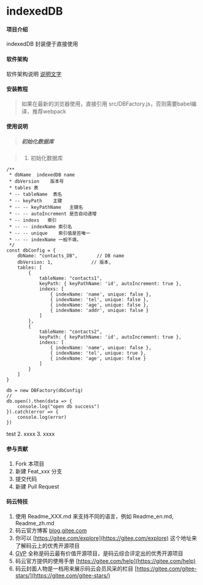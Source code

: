 # indexedDB

#### 项目介绍
indexedDB 封装便于直接使用

#### 软件架构
软件架构说明
[说明文字](#test)

#### 安装教程

> 如果在最新的浏览器使用，直接引用  src/DBFactory.js，否则需要babel编译，推荐webpack

#### 使用说明
> ##### 初始化数据库

> 1. 初始化数据库
```
/**
 * dbName  indexedDB name
 * dbVersion    版本号
 * tables 表
 * -- tableName  表名
 * -- keyPath    主键
 * -- -- keyPathName   主键名
 * -- -- autoIncrement 是否自动递增
 * -- indexs   索引
 * -- -- indexName 索引名
 * -- -- unique    索引值是否唯一
 * -- -- indexName 一般不填，
 */
const dbConfig = {
    dbName: "contacts_DB",       // DB name
    dbVersion: 1,              // 版本,
    tables: [
        {
            tableName: "contacts1",
            keyPath: { keyPathName: 'id', autoIncrement: true },
            indexs: [
                { indexName: 'name', unique: false },
                { indexName: 'tel', unique: false },
                { indexName: 'age', unique: false },
                { indexName: 'addr', unique: false }
            ]
        },
        {
            tableName: "contacts2",
            keyPath: { keyPathName: 'id', autoIncrement: true },
            indexs: [
                { indexName: 'name', unique: false },
                { indexName: 'tel', unique: true },
                { indexName: 'age', unique: false }
            ]
        }
    ]
}

db = new DBFactory(dbConfig)
// 
db.open().then(data => {
    console.log("open db success")
}).catch(error => {
    console.log(error)
})
```
<span id="test">test</span>
2. xxxx
3. xxxx

#### 参与贡献

1. Fork 本项目
2. 新建 Feat_xxx 分支
3. 提交代码
4. 新建 Pull Request


#### 码云特技

1. 使用 Readme\_XXX.md 来支持不同的语言，例如 Readme\_en.md, Readme\_zh.md
2. 码云官方博客 [blog.gitee.com](https://blog.gitee.com)
3. 你可以 [https://gitee.com/explore](https://gitee.com/explore) 这个地址来了解码云上的优秀开源项目
4. [GVP](https://gitee.com/gvp) 全称是码云最有价值开源项目，是码云综合评定出的优秀开源项目
5. 码云官方提供的使用手册 [https://gitee.com/help](https://gitee.com/help)
6. 码云封面人物是一档用来展示码云会员风采的栏目 [https://gitee.com/gitee-stars/](https://gitee.com/gitee-stars/)